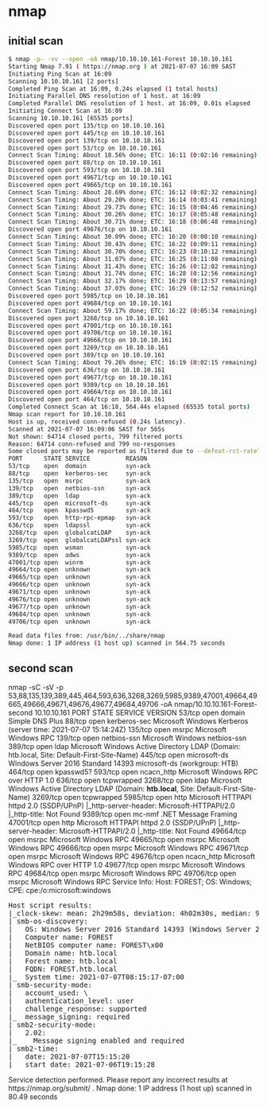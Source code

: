 # nmap

## initial scan

````bash
$ nmap -p- -vv --open -oA nmap/10.10.10.161-Forest 10.10.10.161
Starting Nmap 7.91 ( https://nmap.org ) at 2021-07-07 16:09 SAST
Initiating Ping Scan at 16:09
Scanning 10.10.10.161 [2 ports]
Completed Ping Scan at 16:09, 0.24s elapsed (1 total hosts)
Initiating Parallel DNS resolution of 1 host. at 16:09
Completed Parallel DNS resolution of 1 host. at 16:09, 0.01s elapsed
Initiating Connect Scan at 16:09
Scanning 10.10.10.161 [65535 ports]
Discovered open port 135/tcp on 10.10.10.161
Discovered open port 445/tcp on 10.10.10.161
Discovered open port 139/tcp on 10.10.10.161
Discovered open port 53/tcp on 10.10.10.161
Connect Scan Timing: About 18.56% done; ETC: 16:11 (0:02:16 remaining)
Discovered open port 88/tcp on 10.10.10.161
Discovered open port 593/tcp on 10.10.10.161
Discovered open port 49671/tcp on 10.10.10.161
Discovered open port 49665/tcp on 10.10.10.161
Connect Scan Timing: About 28.69% done; ETC: 16:12 (0:02:32 remaining)
Connect Scan Timing: About 29.20% done; ETC: 16:14 (0:03:41 remaining)
Connect Scan Timing: About 29.73% done; ETC: 16:15 (0:04:46 remaining)
Connect Scan Timing: About 30.26% done; ETC: 16:17 (0:05:48 remaining)
Connect Scan Timing: About 30.71% done; ETC: 16:18 (0:06:48 remaining)
Discovered open port 49676/tcp on 10.10.10.161
Connect Scan Timing: About 30.09% done; ETC: 16:20 (0:08:10 remaining)
Connect Scan Timing: About 30.43% done; ETC: 16:22 (0:09:11 remaining)
Connect Scan Timing: About 30.70% done; ETC: 16:23 (0:10:12 remaining)
Connect Scan Timing: About 31.07% done; ETC: 16:25 (0:11:08 remaining)
Connect Scan Timing: About 31.43% done; ETC: 16:26 (0:12:02 remaining)
Connect Scan Timing: About 31.74% done; ETC: 16:28 (0:12:56 remaining)
Connect Scan Timing: About 32.17% done; ETC: 16:29 (0:13:57 remaining)
Connect Scan Timing: About 37.03% done; ETC: 16:29 (0:12:52 remaining)
Discovered open port 5985/tcp on 10.10.10.161
Discovered open port 49684/tcp on 10.10.10.161
Connect Scan Timing: About 59.17% done; ETC: 16:22 (0:05:34 remaining)
Discovered open port 3268/tcp on 10.10.10.161
Discovered open port 47001/tcp on 10.10.10.161
Discovered open port 49706/tcp on 10.10.10.161
Discovered open port 49666/tcp on 10.10.10.161
Discovered open port 3269/tcp on 10.10.10.161
Discovered open port 389/tcp on 10.10.10.161
Connect Scan Timing: About 79.26% done; ETC: 16:19 (0:02:15 remaining)
Discovered open port 636/tcp on 10.10.10.161
Discovered open port 49677/tcp on 10.10.10.161
Discovered open port 9389/tcp on 10.10.10.161
Discovered open port 49664/tcp on 10.10.10.161
Discovered open port 464/tcp on 10.10.10.161
Completed Connect Scan at 16:18, 564.44s elapsed (65535 total ports)
Nmap scan report for 10.10.10.161
Host is up, received conn-refused (0.24s latency).
Scanned at 2021-07-07 16:09:06 SAST for 565s
Not shown: 64714 closed ports, 799 filtered ports
Reason: 64714 conn-refused and 799 no-responses
Some closed ports may be reported as filtered due to --defeat-rst-ratelimit
PORT      STATE SERVICE          REASON
53/tcp    open  domain           syn-ack
88/tcp    open  kerberos-sec     syn-ack
135/tcp   open  msrpc            syn-ack
139/tcp   open  netbios-ssn      syn-ack
389/tcp   open  ldap             syn-ack
445/tcp   open  microsoft-ds     syn-ack
464/tcp   open  kpasswd5         syn-ack
593/tcp   open  http-rpc-epmap   syn-ack
636/tcp   open  ldapssl          syn-ack
3268/tcp  open  globalcatLDAP    syn-ack
3269/tcp  open  globalcatLDAPssl syn-ack
5985/tcp  open  wsman            syn-ack
9389/tcp  open  adws             syn-ack
47001/tcp open  winrm            syn-ack
49664/tcp open  unknown          syn-ack
49665/tcp open  unknown          syn-ack
49666/tcp open  unknown          syn-ack
49671/tcp open  unknown          syn-ack
49676/tcp open  unknown          syn-ack
49677/tcp open  unknown          syn-ack
49684/tcp open  unknown          syn-ack
49706/tcp open  unknown          syn-ack

Read data files from: /usr/bin/../share/nmap
Nmap done: 1 IP address (1 host up) scanned in 564.75 seconds
````


## second scan

<div class="myprediv" >
nmap -sC -sV -p 53,88,135,139,389,445,464,593,636,3268,3269,5985,9389,47001,49664,49665,49666,49671,49676,49677,49684,49706 -oA nmap/10.10.10.161-Forest-second 10.10.10.161
PORT      STATE SERVICE      VERSION
<span class="myYellow">53/tcp    open</span> domain Simple DNS Plus
<span class="myYellow">88/tcp    open</span> kerberos-sec Microsoft Windows Kerberos (server time: 2021-07-07 15:14:24Z)
<span class="myYellow">135/tcp   open  msrpc </span> Microsoft Windows RPC
<span class="myYellow">139/tcp   open  netbios-ssn</span> Microsoft Windows netbios-ssn
389/tcp   open  ldap Microsoft Windows Active Directory LDAP (Domain: htb.local, Site: Default-First-Site-Name)
<span class="myYellow">445/tcp   open</span>  microsoft-ds Windows Server 2016 Standard 14393 microsoft-ds (workgroup: HTB)
464/tcp   open  kpasswd5?
593/tcp   open  ncacn_http   Microsoft Windows RPC over HTTP 1.0
636/tcp   open  tcpwrapped
3268/tcp  open  ldap Microsoft Windows Active Directory LDAP (Domain: <span class="myTurquoise" style="font-weight:bold;">htb.local</span>, Site: Default-First-Site-Name)
3269/tcp  open  tcpwrapped
<span class="myYellow">5985/tcp  open</span> http Microsoft HTTPAPI httpd 2.0 (SSDP/UPnP)
|_http-server-header: Microsoft-HTTPAPI/2.0
|_http-title: Not Found
9389/tcp  open  mc-nmf       .NET Message Framing
47001/tcp open  http         Microsoft HTTPAPI httpd 2.0 (SSDP/UPnP)
|_http-server-header: Microsoft-HTTPAPI/2.0
|_http-title: Not Found
49664/tcp open  msrpc        Microsoft Windows RPC
49665/tcp open  msrpc        Microsoft Windows RPC
49666/tcp open  msrpc        Microsoft Windows RPC
49671/tcp open  msrpc        Microsoft Windows RPC
49676/tcp open  ncacn_http   Microsoft Windows RPC over HTTP 1.0
49677/tcp open  msrpc        Microsoft Windows RPC
49684/tcp open  msrpc        Microsoft Windows RPC
49706/tcp open  msrpc        Microsoft Windows RPC
Service Info: Host: FOREST; OS: Windows; CPE: cpe:/o:microsoft:windows
<pre>
Host script results:
|_clock-skew: mean: 2h29m58s, deviation: 4h02m30s, median: 9m58s
| smb-os-discovery: 
|   OS: Windows Server 2016 Standard 14393 (Windows Server 2016 Standard 6.3)
|   Computer name: FOREST
|   NetBIOS computer name: FOREST\x00
|   Domain name: htb.local
|   Forest name: htb.local
|   FQDN: FOREST.htb.local
|_  System time: 2021-07-07T08:15:17-07:00
| smb-security-mode: 
|   account_used: \<blank\>
|   authentication_level: user
|   challenge_response: supported
|_  message_signing: required
| smb2-security-mode: 
|   2.02: 
|_    Message signing enabled and required
| smb2-time: 
|   date: 2021-07-07T15:15:20
|_  start_date: 2021-07-06T19:15:28
</pre>
Service detection performed. Please report any incorrect results at https://nmap.org/submit/ .
Nmap done: 1 IP address (1 host up) scanned in 80.49 seconds

</div>